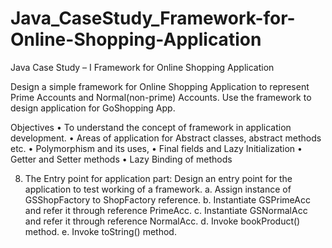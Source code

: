 # Java_CaseStudy_Framework-for-Online-Shopping-Application

Java Case Study – I
Framework for Online Shopping Application

Design a simple framework for Online Shopping Application to represent Prime Accounts and Normal(non-prime) Accounts.
Use the framework to design application for GoShopping App.

Objectives
•	To understand the concept of framework in application development.
•	Areas of application for Abstract classes, abstract methods etc.
•	Polymorphism and its uses,
•	Final fields and Lazy Initialization
•	Getter and Setter methods
• Lazy Binding of methods

8.	The Entry point for application part: Design an entry point for the application to test working of a framework.
a.	Assign instance of GSShopFactory to ShopFactory reference.
b.	Instantiate GSPrimeAcc and refer it through reference PrimeAcc.
c.	Instantiate GSNormalAcc and refer it through reference NormalAcc.
d.	Invoke bookProduct() method.
e.	Invoke toString() method.
